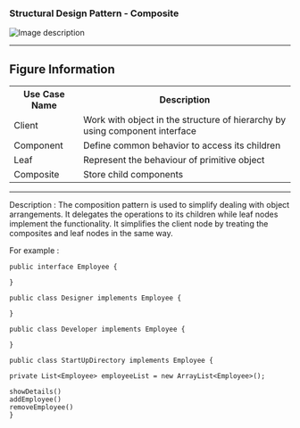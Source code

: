 ### Structural Design Pattern - Composite

![Image description](https://github.com/Rapter1990/Software-Design-Pattren-Examples-in-Java/blob/master/images/composite.png)

<hr>
<h2>Figure Information</h2>

<table>
  <tr>
    <th>Use Case Name</th>
    <th>Description</th>
  </tr>
  <tr>
    <td>Client</td>
    <td>Work with object in the structure of hierarchy by using component interface</td>
  </tr>
  <tr>
    <td>Component</td>
    <td>Define common behavior to access its children</td>
  </tr>
  <tr>
    <td>Leaf</td>
    <td>Represent the behaviour of primitive object</td>
  </tr>
  <tr>
    <td>Composite</td>
    <td>Store child components</td>
  </tr>
  
</table>

<hr>
Description : 
The composition pattern is used to simplify dealing with object arrangements. It delegates the operations to its children while leaf nodes implement the functionality. It simplifies the client node by treating the composites and leaf nodes in the same way.


For example :

```
public interface Employee { 

} 

public class Designer implements Employee {

}

public class Developer implements Employee {

}

public class StartUpDirectory implements Employee {

private List<Employee> employeeList = new ArrayList<Employee>(); 

showDetails()
addEmployee()
removeEmployee()
}

```


